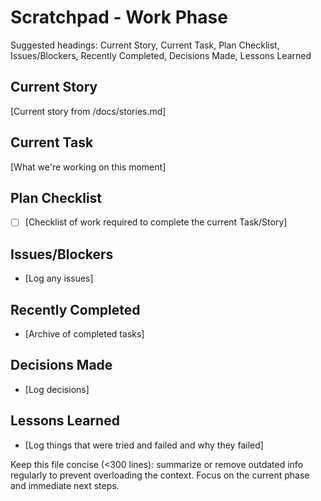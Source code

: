 # Scratchpad - Work Phase

Suggested headings: Current Story, Current Task, Plan Checklist, Issues/Blockers, Recently Completed, Decisions Made, Lessons Learned

## Current Story
[Current story from /docs/stories.md]

## Current Task
[What we're working on this moment]

## Plan Checklist
- [ ] [Checklist of work required to complete the current Task/Story]

## Issues/Blockers
- [Log any issues]

## Recently Completed
- [Archive of completed tasks]

## Decisions Made
- [Log decisions]

## Lessons Learned
- [Log things that were tried and failed and why they failed]


Keep this file concise (<300 lines): summarize or remove outdated info regularly to prevent overloading the context. Focus on the current phase and immediate next steps.